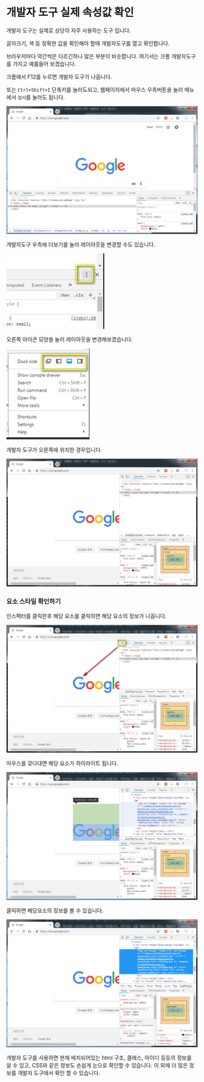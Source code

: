 # 개발자 도구 실제 속성값 확인

개발자 도구는 실제로 상당이 자주 사용하는 도구 입니다.

글자크기, 색 등 정확한 값을 확인해야 할때 개발자도구를 열고 확인합니다.

브라우저마다 약간씩은 다르긴하나 많은 부분이 비슷합니다. 여기서는 크롬 개발자도구를 가지고 예를들어 보겠습니다.

크롬에서 F12를 누르면 개발자 도구가 나옵니다.

또는 `Ctrl+Shift+I` 단축키를 눌러도되고, 웹페이지에서 마우스 우측버튼을 눌러 메뉴에서 `검사`를 눌러도 됩니다.

![개발자도구](../images/0100.jpg)

개발자도구 우측에 더보기를 눌러 레이아웃을 변경할 수도 있습니다.

![개발자도구](../images/0101.jpg)

오른쪽 아이콘 모양을 눌러 레이아웃을 변경해보겠습니다.

![개발자도구](../images/0102.jpg)

개발자 도구가 오른쪽에 위치한 경우입니다.

![개발자도구](../images/0103.jpg)


### 요소 스타일 확인하기

인스펙터를 클릭한후 해당 요소를 클릭하면 해당 요소의 정보가 나옵니다.

![개발자도구](../images/0104.jpg)

마우스를 갖다대면 해당 요소가 하이라이트 됩니다.

![개발자도구](../images/0105.jpg)

클릭하면 해당요소의 정보를 볼 수 있습니다.

![개발자도구](../images/0106.jpg)


개발자 도구를 사용하면 현재 배치되어있는 html 구조, 클래스, 아이디 등등의 정보를 알 수 있고, CSS와 같은 정보도 손쉽게 눈으로 확인할 수 있습니다.
이 외에 더 많은 정보를 개발자 도구에서 확인 할 수 있습니다.

